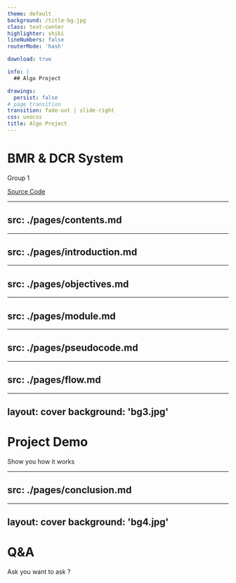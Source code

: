 ```yaml
---
theme: default
background: /title-bg.jpg
class: text-center
highlighter: shiki
lineNumbers: false
routerMode: 'hash'

download: true

info: |
  ## Algo Project

drawings:
  persist: false
# page transition
transition: fade-out | slide-right
css: unocss
title: Algo Project
---
```


# **BMR & DCR System**

<div
v-motion
:initial="{ x: -80, opacity: 0}"
:enter="{ x: 0, opacity: 1,  scale: 1.5, transition: { delay: 100, duration: 2500 } }"
>
  <span class="color-orange text-xl">
    Group 1
  </span>
</div>

[Source Code](/BMR.c)

---
src: ./pages/contents.md
---

---
src: ./pages/introduction.md
---

---
src: ./pages/objectives.md
---

---
src: ./pages/module.md
---

---
src: ./pages/pseudocode.md
---

---
src: ./pages/flow.md
---

---
layout: cover
background: 'bg3.jpg'
---

# Project Demo

Show you how it works

---
src: ./pages/conclusion.md
---

---
layout: cover
background: 'bg4.jpg'
---

# Q&A

Ask you want to ask ?